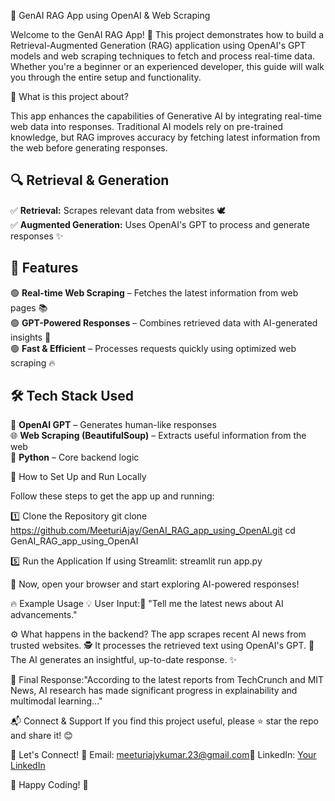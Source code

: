 🌟 GenAI RAG App using OpenAI & Web Scraping

Welcome to the GenAI RAG App! 🚀 This project demonstrates how to build a Retrieval-Augmented Generation (RAG) application using OpenAI's GPT models and web scraping techniques to fetch and process real-time data. Whether you're a beginner or an experienced developer, this guide will walk you through the entire setup and functionality.

📌 What is this project about?

This app enhances the capabilities of Generative AI by integrating real-time web data into responses. Traditional AI models rely on pre-trained knowledge, but RAG improves accuracy by fetching latest information from the web before generating responses.

## 🔍 Retrieval & Generation  
✅ **Retrieval:** Scrapes relevant data from websites 🕊️  
✅ **Augmented Generation:** Uses OpenAI's GPT to process and generate responses ✨  

## 🚀 Features  
🟢 **Real-time Web Scraping** – Fetches the latest information from web pages 📚  
🟢 **GPT-Powered Responses** – Combines retrieved data with AI-generated insights 🤖  
🟢 **Fast & Efficient** – Processes requests quickly using optimized web scraping 🔥  

## 🛠 Tech Stack Used  
🧠 **OpenAI GPT** – Generates human-like responses  
🌐 **Web Scraping (BeautifulSoup)** – Extracts useful information from the web  
🐍 **Python** – Core backend logic  

🎯 How to Set Up and Run Locally

Follow these steps to get the app up and running:

1️⃣ Clone the Repository
git clone https://github.com/MeeturiAjay/GenAI_RAG_app_using_OpenAI.git
cd GenAI_RAG_app_using_OpenAI

5️⃣ Run the Application
If using Streamlit:
 streamlit run app.py
 

🎉 Now, open your browser and start exploring AI-powered responses!

🔥 Example Usage
💡 User Input:📝 "Tell me the latest news about AI advancements."

⚙️ What happens in the backend?
The app scrapes recent AI news from trusted websites. 🕵️
It processes the retrieved text using OpenAI's GPT. 🧠
The AI generates an insightful, up-to-date response. ✨

📜 Final Response:"According to the latest reports from TechCrunch and MIT News, AI research has made significant progress in explainability and multimodal learning..."


📬 Connect & Support
If you find this project useful, please ⭐ star the repo and share it! 😊

👥 Let's Connect!
📧 Email: meeturiajykumar.23@gmail.com💼 LinkedIn: [Your LinkedIn](https://www.linkedin.com/in/meeturi-ajay-kumar-a02743248/) 

🚀 Happy Coding! 🎉

